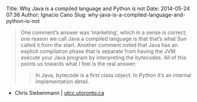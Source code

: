Title: Why Java is a compiled language and Python is not
Date: 2014-05-24 07:36
Author: Ignacio Cano
Slug: why-java-is-a-compiled-language-and-python-is-not

> One comment’s answer was ’marketing’, which in a sense is correct; one
> reason we call Java a compiled language is that that’s what Sun called
> it from the start. Another comment noted that Java has an explicit
> compilation phase that is separate from having the JVM execute your
> Java program by interpreting the bytecodes. All of this points us
> towards what I feel is the real answer:
>
> > In Java, bytecode is a first class object. In Python it’s an
> > internal implementation detail.

- Chris Siebenmann | [utcc.utoronto.ca][]

  [utcc.utoronto.ca]: http://utcc.utoronto.ca/~cks/space/blog/programming/WhyJavaIsCompiled
    "Why Java is a compiled language and Python is not"
